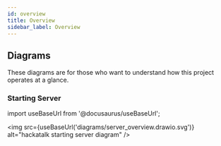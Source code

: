 ```yaml
---
id: overview
title: Overview
sidebar_label: Overview
---
```


## Diagrams

These diagrams are for those who want to understand how this project operates at a glance.

### Starting Server

import useBaseUrl from '@docusaurus/useBaseUrl';

<img src={useBaseUrl('diagrams/server_overview.drawio.svg')} alt="hackatalk starting server diagram" />
